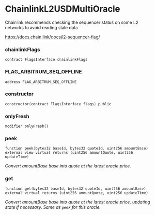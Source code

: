 # ChainlinkL2USDMultiOracle

Chainlink recommends checking the sequencer status on some L2 networks to avoid
  reading stale data

  https://docs.chain.link/docs/l2-sequencer-flag/

### chainlinkFlags

```solidity
contract FlagsInterface chainlinkFlags
```

### FLAG_ARBITRUM_SEQ_OFFLINE

```solidity
address FLAG_ARBITRUM_SEQ_OFFLINE
```

### constructor

```solidity
constructor(contract FlagsInterface flags) public
```

### onlyFresh

```solidity
modifier onlyFresh()
```

### peek

```solidity
function peek(bytes32 baseId, bytes32 quoteId, uint256 amountBase) external view virtual returns (uint256 amountQuote, uint256 updateTime)
```

_Convert amountBase base into quote at the latest oracle price._

### get

```solidity
function get(bytes32 baseId, bytes32 quoteId, uint256 amountBase) external virtual returns (uint256 amountQuote, uint256 updateTime)
```

_Convert amountBase base into quote at the latest oracle price, updating state if necessary. Same as `peek` for this oracle._

